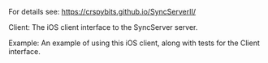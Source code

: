 For details see: https://crspybits.github.io/SyncServerII/

Client: The iOS client interface to the SyncServer server.
	
Example: An example of using this iOS client, along with tests for the Client interface.


